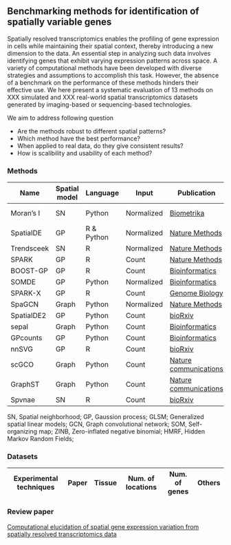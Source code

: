 ## Benchmarking methods for identification of spatially variable genes

Spatially resolved transcriptomics enables the profiling of gene expression in cells while maintaining their spatial context, thereby introducing a new dimension to the data. An essential step in analyzing such data involves identifying genes that exhibit varying expression patterns across space. A variety of computational methods have been developed with diverse strategies and assumptions to accomplish this task. However, the absence of a benchmark on the performance of these methods hinders their effective use. We here present a systematic evaluation of 13 methods on XXX simulated and XXX real-world spatial transcriptomics datasets generated by imaging-based or sequencing-based technologies.


We aim to address following question

* Are the methods robust to different spatial patterns?
* Which method have the best performance?
* When applied to real data, do they give consistent results?
* How is scalibility and usability of each method?

### Methods

| Name      | Spatial model | Language | Input       | Publication     | Year| Output| Tested by | Documentation | Availbility | Usability|
| ---       | ---                        | ---      | ---        | -----------     |-------| -----------------| -----------------------|-----------|---------------| ---------------------|
| Moran’s I | SN    | Python   | Normalized |  [Biometrika](https://academic.oup.com/biomet/article/37/1-2/17/194868) |  1950 | Correlation | Zhijian| *** | Github & Pypi| |
| SpatialDE | GP | R & Python   | Normalized |  [Nature Methods](https://www.nature.com/articles/nmeth.4636) |  2018 | P-value| Zain |***| Github ||
| Trendsceek| SN | R   | Normalized |  [Nature Methods](https://www.nature.com/articles/nmeth.4634) |  2018  | P-value | Zhijian | *** | Github ||
| SPARK     | GP | R   | Count |  [Nature Methods](https://www.nature.com/articles/s41592-019-0701-7) |  2020 | P-value |Zhijian | *** | Github | |
| BOOST-GP  | GP | R   | Count |  [Bioinformatics](https://academic.oup.com/bioinformatics/article/37/22/4129/6306406) |  2021 | P-value || | Github ||
| SOMDE     | GP | Python   | Normalized |  [Bioinformatics](https://academic.oup.com/bioinformatics/article/37/23/4392/6308937) |  2021 | P-value| Zhijian | | Github&PyPi ||
| SPARK-X   | GP | R   | Count |  [Genome Biology](https://genomebiology.biomedcentral.com/articles/10.1186/s13059-021-02404-0) |  2021  | P-value| | | Github||
| SpaGCN    | Graph | Python   | Normalized |  [Nature Methods](https://www.nature.com/articles/s41592-021-01255-8) |  2021 | P-value| Zain | | ||
| SpatialDE2| GP | Python   | Count |  [bioRxiv](https://www.biorxiv.org/content/10.1101/2021.10.27.466045v2) |  2021  | P-value| | | ||
| sepal | Graph | Python   | Count | [Bioinformatics](https://academic.oup.com/bioinformatics/article/37/17/2644/6168120?login=false) |  2021 | | Zain | | ||
| GPcounts  | GP | Python   | Count | [Bioinformatics](https://academic.oup.com/bioinformatics/article/37/21/3788/6313161) |  2022 | P-value | | | ||
| nnSVG     | GP | R | Count | [bioRxiv](https://www.biorxiv.org/content/10.1101/2022.05.16.492124v1.full) |  2022  | P-value| | | ||
| scGCO     | Graph | Python   | Count | [Nature communications](https://www.nature.com/articles/s41467-022-33182-3) |  2022 | FDR | Zhijian | | ||
| GraphST   | Graph | Python   | Count | [Nature communications](https://www.nature.com/articles/s41467-023-36796-3) |  2023 | | | | ||
| Spvnae    | SN | R   | Count | [bioRxiv](https://www.biorxiv.org/content/10.1101/2023.02.08.527623v1.abstract) |  2023 | | || ||


SN, Spatial neighborhood; GP, Gaussion process; GLSM; Generalized spatial linear models; 
GCN, Graph convolutional network; SOM, Self-organizing map; ZINB, Zero-inflated negative binomial; HMRF, Hidden Markov Random Fields; 


### Datasets

| Experimental techniques | Paper | Tissue | Num. of locations | Num. of genes | Others |
| ------------------------|-------| -------|-----------------| ---------------|-------- |

### Review paper
[Computational elucidation of spatial gene expression variation from spatially resolved transcriptomics data](https://www.sciencedirect.com/science/article/pii/S2162253121003127)

